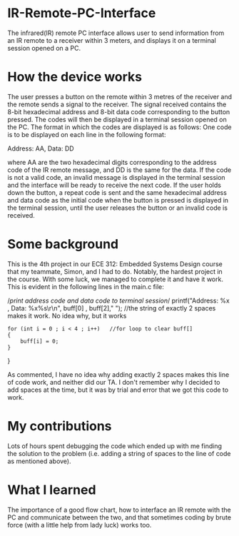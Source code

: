 # IR-Remote-PC-Interface
The infrared(IR) remote PC interface allows user to send information from an IR remote to a receiver within 3 meters, and displays it on a terminal session opened on a PC.

# How the device works
The user presses a button on the remote within 3 metres of the receiver and the
remote sends a signal to the receiver. The signal received contains the 8-bit
hexadecimal address and 8-bit data code corresponding to the button pressed. The
codes will then be displayed in a terminal session opened on the PC. The format in
which the codes are displayed is as follows: One code is to be displayed on each line in
the following format:

Address: AA, Data: DD

where AA are the two hexadecimal digits corresponding to the address code of
the IR remote message, and DD is the same for the data.
If the code is not a valid code, an invalid message is displayed in the terminal
session and the interface will be ready to receive the next code. If the user holds down
the button, a repeat code is sent and the same hexadecimal address and data code as
the initial code when the button is pressed is displayed in the terminal session, until the
user releases the button or an invalid code is received.

# Some background
This is the 4th project in our ECE 312: Embedded Systems Design course that my teammate, Simon, and I had to do. Notably, the hardest project in the course. With some luck, we managed to complete it and have it work. This is evident in the following lines in the main.c file:

/*print address code and data code to terminal session*/
	printf("Address: %x  ,  Data: %x%s\r\n", buff[0] , buff[2],"  "); //the string of exactly 2 spaces makes it work. No idea why, but it works	
	
	for (int i = 0 ; i < 4 ; i++)	//for loop to clear buff[]
	{
		buff[i] = 0;
	}
}

As commented, I have no idea why adding exactly 2 spaces makes this line of code work, and neither did our TA. I don't remember why I decided to add spaces at the time, but it was by trial and error that we got this code to work.

# My contributions
Lots of hours spent debugging the code which ended up with me finding the solution to the problem (i.e. adding a string of spaces to the line of code as mentioned above).

# What I learned
The importance of a good flow chart, how to interface an IR remote with the PC and communicate between the two, and that sometimes coding by brute force (with a little help from lady luck) works too.


